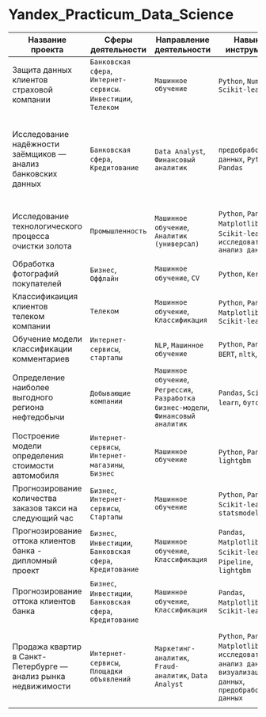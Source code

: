 # Yandex_Practicum_Data_Science
|Название проекта|Сферы деятельности|Направление деятельности|Навыки и инструменты|Задачи проекта|Ключевые слова проекта|
|----------------|------------------|------------------------|--------------------|--------------|----------------------|
|Защита данных клиентов страховой компании|`Банковская сфера`, `Интернет-сервисы`. `Инвестиции`, `Телеком`|`Машинное обучение`|`Python`, `NumPy`, `Scikit-learn`|Разработка модели анонимизации персональных данных|линейная алгебра, регрессия|
|Исследование надёжности заёмщиков — анализ банковских данных|`Банковская сфера`, `Кредитование`|`Data Analyst`, `Финансовый аналитик`|`предобработка данных`, `Python`, `Pandas`|На основе статистики о платёжеспособности клиентов исследовать влияет ли семейное положение и количество детей клиента на факт возврата кредита в срок|data analyst, аналитик данных, аналитик, финансовый аналитик, analyst|
|Исследование технологического процесса очистки золота|`Промышленность`|`Машинное обучение`, `Аналитик (универсал)`|`Python`, `Pandas`, `Matplotlib`, `NumPy`, `Scikit-learn`, `исследовательский анализ данных`|Спрогнозировать концентрацию золота при проведении процесса очистки золота|анализ данных, регрессия, кастомные метрики|
|Обработка фотографий покупателей|`Бизнес`, `Оффлайн`|`Машинное обучение`, `CV`|`Python`, `Keras`|Определение возраста по фотографии|обработка изображени, нейронные сети|
|Классификаиция клиентов телеком компании|`Телеком`|`Машинное обучение`, `Классификация`|`Python`, `Pandas`, `Matplotlib`, `Scikit-learn`|На основе данных предложить клиенту тариф.|классификация, подбор гиперпараметров, выбор модели МО|
|Обучение модели классификации комментариев|`Интернет-сервисы`, `стартапы`|`NLP`, `Машинное обучение`|`Python`, `Pandas`, `BERT`, `nltk`, `tf-idf`|Определение токсичности комментариев.|обработка естественного языка, NLP|
|Определение наиболее выгодного региона нефтедобычи|`Добывающие компании`|`Машинное обучение`, `Регрессия`, `Разработка бизнес-модели`, `Финансовый аналитик`|`Pandas`, `Scikit-learn`, `бутстреп`|На основе данных геологи разведки выбрать район добычи нефти|регрессия, разработка бизнес-модели, бутстреп|
|Построение модели определения стоимости автомобиля|`Интернет-сервисы`, `Интернет-магазины`, `Бизнес`|`Машинное обучение`|`Python`, `Pandas`, `lightgbm`|Разработка системы рекомендации стоимости автомобиля на основе его описания|градиентный бустинг, регрессия|
|Прогнозирование количества заказов такси на следующий час|`Бизнес`, `Интернет-сервисы`, `Стартапы`|`Машинное обучение`|`Python`, `Pandas`, `Scikit-learn`, `statsmodels`|Разработка системы предсказания объема заказа.|временные ряды, регрессия, предсказания|
|Прогнозирование оттока клиентов банка - дипломный проект|`Бизнес`, `Инвестиции`, `Банковская сфера`, `Кредитование`|`Машинное обучение`, `Классификация`|`Pandas`, `Matplotlib`, `Scikit-learn`, `Pipeline`, `lightgbm`|Построение модели, способной предсказать уход клиента|классификация, подбор гиперпараметров, выбор модели МО|
|Прогнозирование оттока клиентов банка|`Бизнес`, `Инвестиции`, `Банковская сфера`, `Кредитование`|`Машинное обучение`, `Классификация`|`Pandas`, `Matplotlib`, `Scikit-learn`|На основе данных из банка определить клиента, который может уйти|классификация, подбор гиперпараметров, выбор модели МО|
|Продажа квартир в Санкт-Петербурге — анализ рынка недвижимости|`Интернет-сервисы`, `Площадки объявлений`|`Маркетинг-аналитик`, `Fraud-аналитик`, `Data Analyst`|`Python`, `Pandas`, `Matplotlib`, `исследовательский анализ данных`, `визуализация данных`, `предобработка данных`|Используя данные сервиса Яндекс.Недвижимость, определить рыночную стоимость объектов недвижимости и типичные параметры квартир|обработка данных, histogram, boxplot, scattermatrix, категоризация, scatterplot,  фрод-мониторинг|
